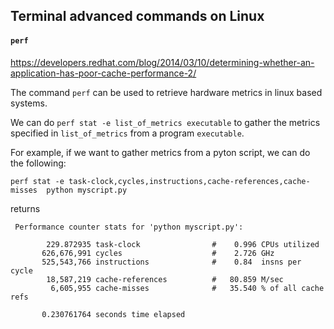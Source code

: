## Terminal advanced commands on Linux


#### `perf`

https://developers.redhat.com/blog/2014/03/10/determining-whether-an-application-has-poor-cache-performance-2/

The command `perf` can be used to retrieve hardware metrics in linux based systems. 

We can do `perf stat -e list_of_metrics executable` to gather the metrics specified in `list_of_metrics` from a
program `executable`.

For example, if we want to gather metrics from a pyton script, we can do the following: 

```
perf stat -e task-clock,cycles,instructions,cache-references,cache-misses  python myscript.py
```

returns

```
 Performance counter stats for 'python myscript.py':

        229.872935 task-clock                #    0.996 CPUs utilized
       626,676,991 cycles                    #    2.726 GHz
       525,543,766 instructions              #    0.84  insns per cycle
        18,587,219 cache-references          #   80.859 M/sec
         6,605,955 cache-misses              #   35.540 % of all cache refs

       0.230761764 seconds time elapsed
```
